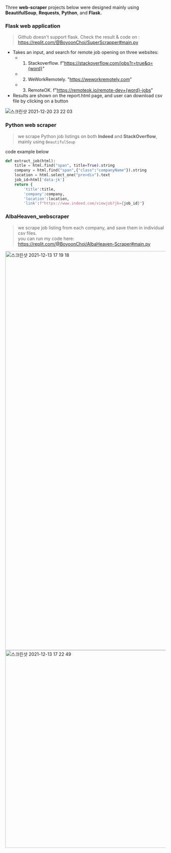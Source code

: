 Three <b>web-scraper</b> projects below were designed mainly using <b>BeautifulSoup</b>, <b>Requests</b>, <b>Python</b>, and <b>Flask.</b>

### Flask web application
> Github doesn't support flask. Check the result & code on : https://replit.com/@BoyoonChoi/SuperScrapper#main.py

* Takes an input, and search for remote job opening on three websites: 
    * 1. Stackoverflow. f"https://stackoverflow.com/jobs?r=true&q={word}"
    * 2. WeWorkRemotely. "https://weworkremotely.com"
    * 3. RemoteOK. f"https://remoteok.io/remote-dev+{word}-jobs"
* Results are shown on the report.html page, and user can download csv file by clicking on a button

![스크린샷 2021-12-20 23 22 03](https://user-images.githubusercontent.com/22133824/146840710-02669080-9f2b-4ec9-bd87-2af59bd5eb87.png)

### Python web scraper
> we scrape Python job listings on both <b>Indeed</b> and <b>StackOverflow</b>, mainly using ```BeautifulSoup```

code example below
```Python
def extract_job(html):
    title = html.find("span", title=True).string
    company = html.find("span",{"class":"companyName"}).string
    location = html.select_one("pre>div").text
    job_id=html['data-jk']
    return {
        'title':title, 
        'company':company, 
        'location':location, 
        'link':f"https://www.indeed.com/viewjob?jk={job_id}"}
```

### AlbaHeaven_webscraper
> we scrape job listing from each company, and save them in individual csv files.<br/>
> you can run my code here: https://replit.com/@BoyoonChoi/AlbaHeaven-Scraper#main.py

<img width="1253" alt="스크린샷 2021-12-13 17 19 18" src="https://user-images.githubusercontent.com/22133824/145849131-a4bff340-385a-48e5-a9bd-0acb73f86014.png">
<img width="621" alt="스크린샷 2021-12-13 17 22 49" src="https://user-images.githubusercontent.com/22133824/145849571-b686c506-2f7a-4fe9-a9ea-be6263abe997.png">

